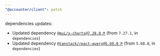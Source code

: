 ```yaml
---
"@accounter/client": patch
---
```

dependencies updates:
  - Updated dependency [`@mui/x-charts@7.28.0` ↗︎](https://www.npmjs.com/package/@mui/x-charts/v/7.28.0) (from `7.27.1`, in `dependencies`)
  - Updated dependency [`@tanstack/react-query@5.69.0` ↗︎](https://www.npmjs.com/package/@tanstack/react-query/v/5.69.0) (from `5.68.0`, in `dependencies`)

